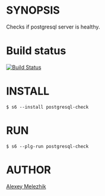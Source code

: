 # SYNOPSIS

Checks if postgresql server is healthy.

# Build status

[![Build Status](https://travis-ci.org/melezhik/postgresql-check.svg)](https://travis-ci.org/melezhik/postgresql-check)

# INSTALL

    $ s6 --install postgresql-check

# RUN

    $ s6 --plg-run postgresql-check

# AUTHOR

[Alexey Melezhik](mailto:melezhik@gmail.com)


